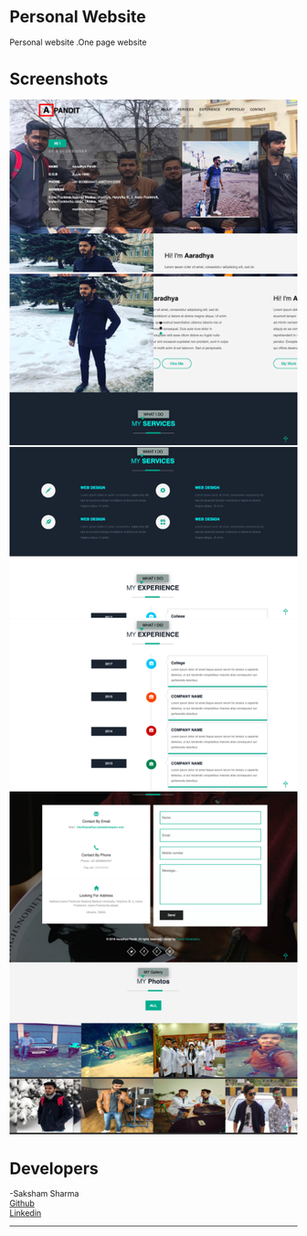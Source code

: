 # Personal Website
Personal website .One page website
# Screenshots
<img src="6.png">
<img src="5.png">
<img src="4.png">
<img src="3.png">
<img src="2.png">
<img src="1.png">
<br>


# Developers
-Saksham Sharma<br>
<a href="https://github.com/Sakshamoo17">Github</a>
<br>
<a href="https://www.linkedin.com/in/saksham-sharma-bb576b167/">Linkedin</a>
******************************************************************************************************************************************

